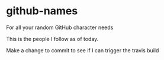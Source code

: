 # github-names

For all your random GitHub character needs

This is the people I follow as of today.

Make a change to commit to see if I can trigger the travis build
